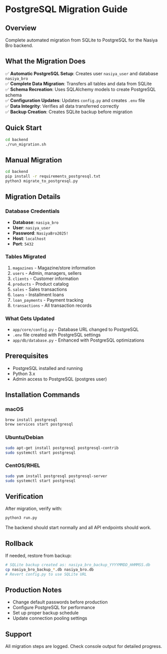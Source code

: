 # PostgreSQL Migration Guide

## Overview
Complete automated migration from SQLite to PostgreSQL for the Nasiya Bro backend.

## What the Migration Does
✅ **Automatic PostgreSQL Setup**: Creates user `nasiya_user` and database `nasiya_bro`  
✅ **Complete Data Migration**: Transfers all tables and data from SQLite  
✅ **Schema Recreation**: Uses SQLAlchemy models to create PostgreSQL schema  
✅ **Configuration Updates**: Updates `config.py` and creates `.env` file  
✅ **Data Integrity**: Verifies all data transferred correctly  
✅ **Backup Creation**: Creates SQLite backup before migration  

## Quick Start
```bash
cd backend
./run_migration.sh
```

## Manual Migration
```bash
cd backend
pip install -r requirements_postgresql.txt
python3 migrate_to_postgresql.py
```

## Migration Details

### Database Credentials
- **Database**: `nasiya_bro`
- **User**: `nasiya_user` 
- **Password**: `NasiyaBro2025!`
- **Host**: `localhost`
- **Port**: `5432`

### Tables Migrated
1. `magazines` - Magazine/store information
2. `users` - Admin, managers, sellers
3. `clients` - Customer information  
4. `products` - Product catalog
5. `sales` - Sales transactions
6. `loans` - Installment loans
7. `loan_payments` - Payment tracking
8. `transactions` - All transaction records

### What Gets Updated
- `app/core/config.py` - Database URL changed to PostgreSQL
- `.env` file created with PostgreSQL settings
- `app/db/database.py` - Enhanced with PostgreSQL optimizations

## Prerequisites
- PostgreSQL installed and running
- Python 3.x
- Admin access to PostgreSQL (postgres user)

## Installation Commands

### macOS
```bash
brew install postgresql
brew services start postgresql
```

### Ubuntu/Debian  
```bash
sudo apt-get install postgresql postgresql-contrib
sudo systemctl start postgresql
```

### CentOS/RHEL
```bash
sudo yum install postgresql postgresql-server
sudo systemctl start postgresql
```

## Verification
After migration, verify with:
```bash
python3 run.py
```

The backend should start normally and all API endpoints should work.

## Rollback
If needed, restore from backup:
```bash
# SQLite backup created as: nasiya_bro_backup_YYYYMMDD_HHMMSS.db
cp nasiya_bro_backup_*.db nasiya_bro.db
# Revert config.py to use SQLite URL
```

## Production Notes
- Change default passwords before production
- Configure PostgreSQL for performance
- Set up proper backup schedule
- Update connection pooling settings

## Support
All migration steps are logged. Check console output for detailed progress.